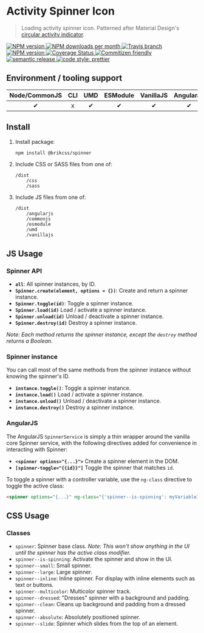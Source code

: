 # Activity Spinner Icon

> Loading activity spinner icon. Patterned after Material Design's [circular activity indicator](https://material.io/guidelines/components/progress-activity.html#progress-activity-types-of-indicators).

<!-- Shields. -->
<p>
	<!-- NPM version. -->
	<a href="https://www.npmjs.com/package/@brikcss/spinner">
		<img alt="NPM version" src="https://img.shields.io/npm/v/@brikcss/spinner.svg?style=flat-square">
	</a>
	<!-- NPM downloads/month. -->
	<a href="https://www.npmjs.com/package/@brikcss/spinner">
		<img alt="NPM downloads per month" src="https://img.shields.io/npm/dm/@brikcss/spinner.svg?style=flat-square">
	</a>
	<!-- Travis branch. -->
	<a href="https://github.com/brikcss/spinner/tree/master">
		<img alt="Travis branch" src="https://img.shields.io/travis/rust-lang/rust/master.svg?style=flat-square&label=master">
	</a>
	<!-- Codacy. -->
	<a href="https://www.codacy.com/app/thezimmee/spinner">
		<img alt="NPM version" src="https://img.shields.io/codacy/grade/031ed8c53a7b401080dbf1a64a69f614/master.svg?style=flat-square">
	</a>
	<!-- Coveralls -->
	<a href='https://coveralls.io/github/brikcss/spinner?branch=master'>
		<img src='https://img.shields.io/coveralls/github/brikcss/spinner/master.svg?style=flat-square' alt='Coverage Status' />
	</a>
	<!-- Commitizen friendly. -->
	<a href="http://commitizen.github.io/cz-cli/">
		<img alt="Commitizen friendly" src="https://img.shields.io/badge/commitizen-friendly-brightgreen.svg?style=flat-square">
	</a>
	<!-- Semantic release. -->
	<a href="https://github.com/semantic-release/semantic-release">
		<img alt="semantic release" src="https://img.shields.io/badge/%20%20%F0%9F%93%A6%F0%9F%9A%80-semantic--release-e10079.svg?style=flat-square">
	</a>
	<!-- Prettier code style. -->
	<a href="https://prettier.io/">
		<img alt="code style: prettier" src="https://img.shields.io/badge/code_style-prettier-ff69b4.svg?style=flat-square">
	</a>
	<!-- MIT License. -->
	<!-- <a href="https://choosealicense.com/licenses/mit/">
		<img alt="License" src="https://img.shields.io/npm/l/express.svg?style=flat-square">
	</a> -->
</p>

## Environment / tooling support

| Node/CommonJS | CLI | UMD | ESModule | VanillaJS | AngularJS | CSS | SASS |
|:-------------:|:---:|:---:|:--------:|:---------:|:---------:|:---:|:----:|
| ✔             | x   | ✔   | ✔       | ✔         | ✔        | ✔   | ✔   |

## Install

1. Install package:

	```sh
	npm install @brikcss/spinner
	```

2. Include CSS or SASS files from one of:

	```
	/dist
		/css
		/sass
	```

3. Include JS files from one of:

	```
	/dist
		/angularjs
		/commonjs
		/esmodule
		/umd
		/vanillajs
	```

## JS Usage

### Spinner API

- **`all`**: All spinner instances, by ID.
- **`Spinner.create(element, options = {})`**: Create and return a spinner instance.
- **`Spinner.toggle(id)`**: Toggle a spinner instance.
- **`Spinner.load(id)`** Load / activate a spinner instance.
- **`Spinner.unload(id)`** Unload / deactivate a spinner instance.
- **`Spinner.destroy(id)`** Destroy a spinner instance.

_Note: Each method returns the spinner instance, except the `destroy` method returns a Boolean._

### Spinner instance

You can call most of the same methods from the spinner instance without knowing the spinner's ID.

- **`instance.toggle()`**: Toggle a spinner instance.
- **`instance.load()`** Load / activate a spinner instance.
- **`instance.unload()`** Unload / deactivate a spinner instance.
- **`instance.destroy()`** Destroy a spinner instance.

### AngularJS

The AngularJS `SpinnerService` is simply a thin wrapper around the vanilla core Spinner service, with the following directives added for convenience in interacting with Spinner:

- **`<spinner options="{...}">`** Create a spinner element in the DOM.
- **`[spinner-toggle="{{id}}"]`** Toggle the spinner that matches `id`.

To toggle a spinner with a controller variable, use the `ng-class` directive to toggle the active class:

```html
<spinner options="{...}" ng-class="{'spinner--is-spinning': myVariableIsTrue}"></spinner>
```

## CSS Usage

### Classes

- `spinner`: Spinner base class. _Note: This won't show anything in the UI until the spinner has the active class modifier._
- `spinner--is-spinning`: Activate the spinner and show in the UI.
- `spinner--small`: Small spinner.
- `spinner--large`: Large spinner.
- `spinner--inline`: Inline spinner. For display with inline elements such as text or buttons.
- `spinner--multicolor`: Multicolor spinner track.
- `spinner--dressed`: "Dresses" spinner with a background and padding.
- `spinner--clean`: Cleans up background and padding from a dressed spinner.
- `spinner--absolute`: Absolutely positioned spinner.
- `spinner--slide`: Spinner which slides from the top of an element.

